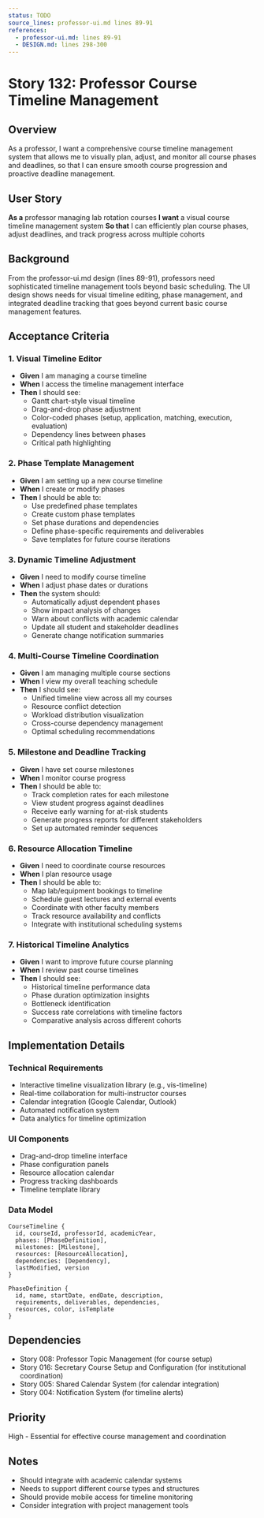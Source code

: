 ```yaml
---
status: TODO
source_lines: professor-ui.md lines 89-91
references:
  - professor-ui.md: lines 89-91
  - DESIGN.md: lines 298-300
---
```


# Story 132: Professor Course Timeline Management

## Overview
As a professor, I want a comprehensive course timeline management system that allows me to visually plan, adjust, and monitor all course phases and deadlines, so that I can ensure smooth course progression and proactive deadline management.

## User Story
**As a** professor managing lab rotation courses
**I want** a visual course timeline management system
**So that** I can efficiently plan course phases, adjust deadlines, and track progress across multiple cohorts

## Background
From the professor-ui.md design (lines 89-91), professors need sophisticated timeline management tools beyond basic scheduling. The UI design shows needs for visual timeline editing, phase management, and integrated deadline tracking that goes beyond current basic course management features.

## Acceptance Criteria

### 1. Visual Timeline Editor
- **Given** I am managing a course timeline
- **When** I access the timeline management interface
- **Then** I should see:
  - Gantt chart-style visual timeline
  - Drag-and-drop phase adjustment
  - Color-coded phases (setup, application, matching, execution, evaluation)
  - Dependency lines between phases
  - Critical path highlighting

### 2. Phase Template Management
- **Given** I am setting up a new course timeline
- **When** I create or modify phases
- **Then** I should be able to:
  - Use predefined phase templates
  - Create custom phase templates
  - Set phase durations and dependencies
  - Define phase-specific requirements and deliverables
  - Save templates for future course iterations

### 3. Dynamic Timeline Adjustment
- **Given** I need to modify course timeline
- **When** I adjust phase dates or durations
- **Then** the system should:
  - Automatically adjust dependent phases
  - Show impact analysis of changes
  - Warn about conflicts with academic calendar
  - Update all student and stakeholder deadlines
  - Generate change notification summaries

### 4. Multi-Course Timeline Coordination
- **Given** I am managing multiple course sections
- **When** I view my overall teaching schedule
- **Then** I should see:
  - Unified timeline view across all my courses
  - Resource conflict detection
  - Workload distribution visualization
  - Cross-course dependency management
  - Optimal scheduling recommendations

### 5. Milestone and Deadline Tracking
- **Given** I have set course milestones
- **When** I monitor course progress
- **Then** I should be able to:
  - Track completion rates for each milestone
  - View student progress against deadlines
  - Receive early warning for at-risk students
  - Generate progress reports for different stakeholders
  - Set up automated reminder sequences

### 6. Resource Allocation Timeline
- **Given** I need to coordinate course resources
- **When** I plan resource usage
- **Then** I should be able to:
  - Map lab/equipment bookings to timeline
  - Schedule guest lectures and external events
  - Coordinate with other faculty members
  - Track resource availability and conflicts
  - Integrate with institutional scheduling systems

### 7. Historical Timeline Analytics
- **Given** I want to improve future course planning
- **When** I review past course timelines
- **Then** I should see:
  - Historical timeline performance data
  - Phase duration optimization insights
  - Bottleneck identification
  - Success rate correlations with timeline factors
  - Comparative analysis across different cohorts

## Implementation Details

### Technical Requirements
- Interactive timeline visualization library (e.g., vis-timeline)
- Real-time collaboration for multi-instructor courses
- Calendar integration (Google Calendar, Outlook)
- Automated notification system
- Data analytics for timeline optimization

### UI Components
- Drag-and-drop timeline interface
- Phase configuration panels
- Resource allocation calendar
- Progress tracking dashboards
- Timeline template library

### Data Model
```
CourseTimeline {
  id, courseId, professorId, academicYear,
  phases: [PhaseDefinition],
  milestones: [Milestone],
  resources: [ResourceAllocation],
  dependencies: [Dependency],
  lastModified, version
}

PhaseDefinition {
  id, name, startDate, endDate, description,
  requirements, deliverables, dependencies,
  resources, color, isTemplate
}
```

## Dependencies
- Story 008: Professor Topic Management (for course setup)
- Story 016: Secretary Course Setup and Configuration (for institutional coordination)
- Story 005: Shared Calendar System (for calendar integration)
- Story 004: Notification System (for timeline alerts)

## Priority
High - Essential for effective course management and coordination

## Notes
- Should integrate with academic calendar systems
- Needs to support different course types and structures
- Should provide mobile access for timeline monitoring
- Consider integration with project management tools